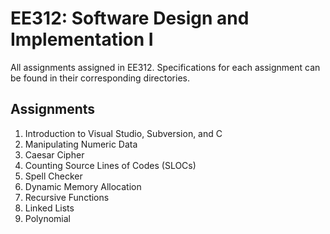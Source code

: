 # EE312: Software Design and Implementation I

All assignments assigned in EE312. Specifications for each assignment
can be found in their corresponding directories.

## Assignments

1. Introduction to Visual Studio, Subversion, and C
2. Manipulating Numeric Data
3. Caesar Cipher
4. Counting Source Lines of Codes (SLOCs)
5. Spell Checker
6. Dynamic Memory Allocation
7. Recursive Functions
8. Linked Lists
9. Polynomial
